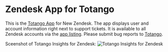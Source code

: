 Zendesk App for Totango
===============

This is the [Totango App](http://www.zendesk.com/apps/totango) for New Zendesk. The app displays user and account information right next to support tickets. It is available to all Zendesk accounts via the [app listing](http://www.zendesk.com/apps/totango). Please submit bug reports to [Totango](http://support.totango.com/).

Sceenshot of Totango Insights for Zendesk:
![Totango Insights for Zendesk](https://dl.dropboxusercontent.com/u/8381323/Totango%20Zendesk%20App%20RC1.png "Totango Insights for Zendesk")
